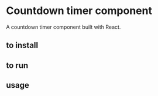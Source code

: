 # Countdown timer component

A countdown timer component built with React.

## to install

## to run

## usage
